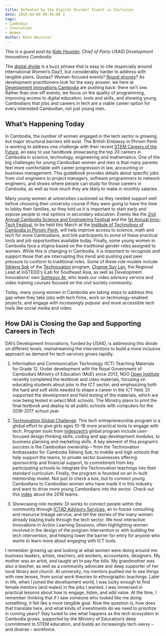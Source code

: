 ```yaml
---
title: Defeated by the Digital Divide? Invest in Inclusion
date: 2016-03-08 08:45:00 Z
tags:
- Cambodia
- Innovation
- Women
Author: Kate Heuisler
---
```


*This is a guest post by [Kate Heuisler](http://dai.com/who-we-are/our-team/kate-heuisler), Chief of Party USAID Development Innovations Cambodia*

The [digital divide](https://en.wikipedia.org/wiki/Digital_divide) is a buzz phrase that is easy to cite (especially around International Women’s Day!), but considerably harder to address with tangible plans. Quotas?  Women-focused events? [Round phones](http://www.telegraph.co.uk/technology/2016/03/01/would-you-buy-this-non-rectangular-smartphone-for-women/)? As development practitioners look for the easy answer, we here at [Development Innovations Cambodia](http://www.development-innovations.org/) are pushing back: there isn’t one. Rather than one-off events, we focus on the quality of programming, improving access to digital education, tools and skills, and showing young Cambodians that jobs and careers in tech are a viable career option for every interested Cambodian, not just young men.

<!--more-->

## What’s Happening Today

In Cambodia, the number of women engaged in the tech sector is growing, but major structural barriers still exist. The British Embassy in Phnom Penh is working to address one challenge with their recent [STEM Careers of the Future](https://www.gov.uk/government/world-location-news/official-launch-of-stem-careers-of-the-future), an easy to use handbook showcasing the top 20 careers in Cambodia in science, technology, engineering and mathematics. One of the big challenges for young Cambodian women and men is that many parents feel more comfortable with career progression in law, accounting or business management. This guidebook provides details about specific jobs from civil engineers to project managers, software programmers to network engineers, and shows where people can study for those careers in Cambodia, as well as how much they are likely to make in monthly salaries.

Many young women at universities cautioned us they needed support well before choosing their university course if they were going to have the time to lobby their families, so they told us it is important to start early and expose people to real options in secondary education. Events like the [2nd Annual Cambodia Science and Engineering Festival](http://www.cambodiascience.org/) and the [1st Annual Inno-Tech Festival](http://geeksincambodia.com/tag/inno%C2%ADtech-festival-2016/), to be held this March at the [Institute of Technology of Cambodia in Phnom Penh](http://www.itc.edu.kh/), will help improve access to science, math and tech for more Cambodians, and link participants to some of these practical tools and job opportunities available today. Finally, some young women in Cambodia face a stigma based on the traditional gender roles assigned to women. While this is changing in Cambodia, it is important to recognize and support those that are interrupting this trend and pushing past peer pressure to conform to traditional roles. Some of these role models include [Sikieng Sok](https://www.linkedin.com/in/sikieng) of the [Technovation](http://www.development-innovations.org/success-stories/technovation-challenge-links-girls-to-tech-entrepreneurship) program, [Channe Suy Lan](http://instedd.org/about-us/team/staff/channe-suy/), the Regional Lead at InSTEDD’s iLab for Southeast Asia, as well as Development Innovations’ own [Sotheavy At](http://www.development-innovations.org/sotheavy-at), who leads our video advisory service and video training courses focused on the civil society community.

Today, many young women in Cambodia are taking steps to address this gap when they take jobs with tech firms, work on technology-enabled projects, and engage with increasingly popular and more accessible tech tools like social media and video.

## How DAI is Closing the Gap and Supporting Careers in Tech

DAI’s Development Innovations, funded by USAID, is addressing this divide on different levels, mainstreaming the interventions to build a more inclusive approach as demand for tech services grows rapidly.

1. Information and Communication Technology (ICT) Teaching Materials for Grade 12: Under development with the Royal Government of Cambodia’s Ministry of Education (MoE) since 2013, NGO [Open Institute](http://www.open.org.kh/) recently completed the textbook and class materials, focusing on educating students about jobs in the ICT sector, and emphasizing both the hard and soft skills needed to shape a career in the ICT field. DI supported the development and field testing of the materials, which are now being tested in select MoE schools. The Ministry plans to print the final textbook and deploy to all public schools with computers for the 2016-2017 school year.

2. [Technovation Global Challenge](http://www.technovationchallenge.org/): This tech entrepreneurship program is a global effort to give girls ages 10-18 more practical tools to engage with tech. Program tools from [Iridescent’s](http://iridescentlearning.org/) global program include user-focused design thinking skills, coding and app development modules, to business planning and marketing skills. A key element of this program’s success is the Cambodian ownership – from the Technovation Ambassador for Cambodia Sikieng Sok, to middle and high schools that help support the teams, to private sector businesses offering sponsorship and financial support, to commitment from key participating schools to integrate the Technovation teachings into their standard curriculum. Finally, the program is founded on an in-built mentorship model. Not just to check a box, but to connect young Cambodians to Cambodian women who have made it in this industry and want to drive more young Cambodians into the sector. Check out this [video](https://youtu.be/TxmW2sQrj3Q) about the 2016 teams.

3. Showcasing role models: DI works to connect people within the community through [ICT4D Advisory Services](http://www.development-innovations.org/about-us), an in-house consulting and resource linkage service, and tell the stories of the many women already blazing trails through the tech sector. We host interactive Innovations In Action Learning Sessions, often highlighting women involved in the design of the program intervention or with building the tech intervention, and helping lower the barrier for entry for anyone who wants to learn more about engaging with ICT tools.

I remember growing up and looking at what women were doing around me: business leaders, artists, teachers, aid workers, accountants, designers. My mother was an artist, and taught art to pay the bills. My grandmother was also a teacher, as well as a community advocate and deep supporter of her local library and church. At university, my mentors pushed me to see things with new lenses, from social work theories to ethnographic teachings. Later in life, when I joined the development world, I was lucky enough to find female mentors (and males) in the jobs I wanted. I was immersed in practical lessons about how to engage, listen, and add value. At the time, I remember thinking that if I saw someone who looked like me doing something, it felt like a more tangible goal. Now the question is, how does that translate here, and what kinds of investments do we need to prioritize in coming years? Stay tuned to see what happens as the tech ecosystem in Cambodia grows, supported by the Ministry of Education’s deep commitment to STEM education, and builds an increasingly tech-savvy – and diverse – workforce.